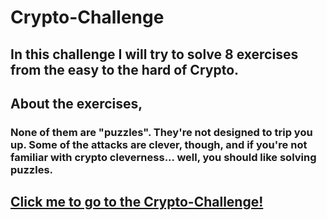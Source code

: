 # Crypto-Challenge

## In this challenge I will try to solve 8 exercises from the easy to the hard of Crypto.

## About the exercises,

### None of them are "puzzles". They're not designed to trip you up. Some of the attacks are clever, though, and if you're not familiar with crypto cleverness... well, you should like solving puzzles.

## [Click me to go to the Crypto-Challenge!](https://cryptopals.com/)
